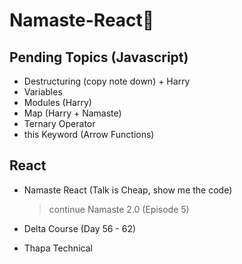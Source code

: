 # Namaste-React🚀

## Pending Topics (Javascript)

- Destructuring (copy note down) + Harry
- Variables
- Modules (Harry)
- Map (Harry + Namaste)
- Ternary Operator
- this Keyword (Arrow Functions)

## React

- Namaste React (Talk is Cheap, show me the code)

  > continue Namaste 2.0 (Episode 5)

- Delta Course (Day 56 - 62)

- Thapa Technical
